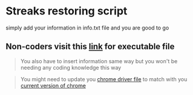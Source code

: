 # Streaks restoring script
simply add your information in info.txt file and you are good to go 

## Non-coders visit this [link](https://github.com/Samadmemon991/Streaks-Restore/tree/Executable) for executable file
> You also have to insert information same way but you won't be needing any coding knowledge this way


> You might need to update you [chrome driver file](https://chromedriver.chromium.org/downloads) to match with you [current version of chrome](chrome://settings/help)

